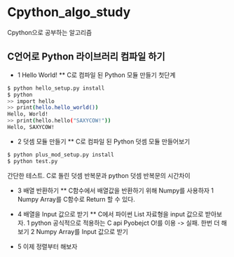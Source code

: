 # Cpython_algo_study
Cpython으로 공부하는 알고리즘

## C언어로 Python 라이브러리 컴파일 하기
* 1 Hello World!
** C로 컴파일 된 Python 모듈 만들기 첫단계

 ```sh
$ python hello_setup.py install
$ python
>> import hello
>> print(hello.hello_world())
Hello, World!
>> print(hello.hello("SAXYCOW!"))
Hello, SAXYCOW!
```

* 2 덧셈 모듈 만들기
** C로 컴파일 된 Python 덧셈 모듈 만들어보기

 ```sh
$ python plus_mod_setup.py install
$ python test.py
```
간단한 테스트. C로 돌린 덧셈 반복문과 python 덧셈 반복문의 시간차이

* 3 배열 반환하기
** C함수에서 배열값을 반환하기 위해 Numpy를 사용하자
1 Numpy Array를 C함수로 Return 할 수 있다.

* 4 배열을 Input 값으로 받기
** C에서 파이썬 List 자료형을 input 값으로 받아보자.
1 python 공식적으로 적용하는 C api Pyobejct O!를 이용 -> 실패. 한번 더 해보기
2 Numpy Array를 Input 값으로 받기

* 5 이제 정렬부터 해보자